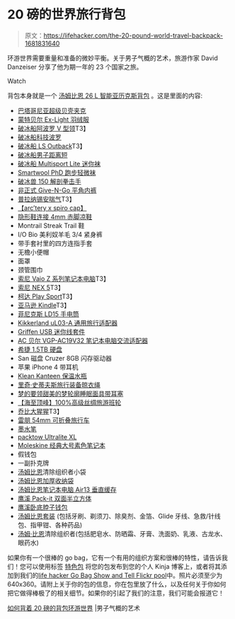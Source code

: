 # 20 磅的世界旅行背包

> 原文：<https://lifehacker.com/the-20-pound-world-travel-backpack-1681831640>

环游世界需要重量和准备的微妙平衡。关于男子气概的艺术，旅游作家 David Danzeiser 分享了他为期一年的 23 个国家之旅。

Watch

背包本身就是一个 [汤姆比恩 26 L 智能亚历克斯背包](http://www.tombihn.com/backpacks/TB0103.html) 。这是里面的内容:

*   [巴塔哥尼亚超级贝壳夹克](http://www.amazon.com/gp/product/B00784HJCI/ref=as_li_tl?asc_campaign=InlineText&asc_refurl=https://lifehacker.com/the-20-pound-world-travel-backpack-1681831640&asc_source=&camp=1789&creative=390957&creativeASIN=B00784HJCI&ie=UTF8&linkCode=as2&linkId=BIHJ3I6SWOZGQ6CG&tag=kinjalifehackerlink-20)
*   [蒙特贝尔 Ex-Light 羽绒服](http://www.amazon.com/gp/product/B0076IS7R2/ref=as_li_tl?asc_campaign=InlineText&asc_refurl=https://lifehacker.com/the-20-pound-world-travel-backpack-1681831640&asc_source=&camp=1789&creative=390957&creativeASIN=B0076IS7R2&ie=UTF8&linkCode=as2&linkId=C4E4WYZZTIO4QON4&tag=kinjalifehackerlink-20)
*   [破冰船阿波罗 V 型领](http://www.amazon.com/gp/product/B00G28OEQ0/ref=as_li_tl?asc_campaign=InlineText&asc_refurl=https://lifehacker.com/the-20-pound-world-travel-backpack-1681831640&asc_source=&camp=1789&creative=390957&creativeASIN=B00G28OEQ0&ie=UTF8&linkCode=as2&linkId=OKWD75AY66XVCLOP&tag=kinjalifehackerlink-20)T3】
*   [破冰船科技波罗](http://www.amazon.com/gp/product/B00G28OGGI/ref=as_li_tl?asc_campaign=InlineText&asc_refurl=https://lifehacker.com/the-20-pound-world-travel-backpack-1681831640&asc_source=&camp=1789&creative=390957&creativeASIN=B00G28OGGI&ie=UTF8&linkCode=as2&linkId=IFDGTL5EK3ZEZ6Q6&tag=kinjalifehackerlink-20)
*   [破冰船 LS Outback](http://www.amazon.com/gp/product/B00DJ9BXRS/ref=as_li_tl?asc_campaign=InlineText&asc_refurl=https://lifehacker.com/the-20-pound-world-travel-backpack-1681831640&asc_source=&camp=1789&creative=390957&creativeASIN=B00DJ9BXRS&ie=UTF8&linkCode=as2&linkId=V7BYY4TN32WXHJ6P&tag=kinjalifehackerlink-20)T3】
*   [破冰船男子距离短](http://www.amazon.com/gp/product/B00G28OKNC/ref=as_li_tl?asc_campaign=InlineText&asc_refurl=https://lifehacker.com/the-20-pound-world-travel-backpack-1681831640&asc_source=&camp=1789&creative=390957&creativeASIN=B00G28OKNC&ie=UTF8&linkCode=as2&linkId=M5RQ5G3CS4WTEE5Z&tag=kinjalifehackerlink-20)
*   [破冰船 Multisport Lite 迷你袜](http://www.amazon.com/gp/product/B00G28OS84/ref=as_li_tl?asc_campaign=InlineText&asc_refurl=https://lifehacker.com/the-20-pound-world-travel-backpack-1681831640&asc_source=&camp=1789&creative=390957&creativeASIN=B00G28OS84&ie=UTF8&linkCode=as2&linkId=BFGU2YIJWKLSCT5Z&tag=kinjalifehackerlink-20)
*   [Smartwool PhD 跑步轻微袜](http://www.amazon.com/gp/product/B002GJLPOS/ref=as_li_tl?asc_campaign=InlineText&asc_refurl=https://lifehacker.com/the-20-pound-world-travel-backpack-1681831640&asc_source=&camp=1789&creative=390957&creativeASIN=B002GJLPOS&ie=UTF8&linkCode=as2&linkId=Y5P2HGBN7YCVAZAG&tag=kinjalifehackerlink-20)
*   [破冰兽 150 解剖拳击手](http://www.amazon.com/gp/product/B00ELUXETO/ref=as_li_tl?asc_campaign=InlineText&asc_refurl=https://lifehacker.com/the-20-pound-world-travel-backpack-1681831640&asc_source=&camp=1789&creative=390957&creativeASIN=B00ELUXETO&ie=UTF8&linkCode=as2&linkId=AXNCO4L2LLWP67W6&tag=kinjalifehackerlink-20)
*   [非正式 Give-N-Go 平角内裤](http://www.amazon.com/gp/product/B001M0MN16/ref=as_li_tl?asc_campaign=InlineText&asc_refurl=https://lifehacker.com/the-20-pound-world-travel-backpack-1681831640&asc_source=&camp=1789&creative=390957&creativeASIN=B001M0MN16&ie=UTF8&linkCode=as2&linkId=EW2QVGCAMDFRBAME&tag=kinjalifehackerlink-20)
*   [普拉纳锡安喘气](http://www.amazon.com/gp/product/B004GECCAM/ref=as_li_tl?asc_campaign=InlineText&asc_refurl=https://lifehacker.com/the-20-pound-world-travel-backpack-1681831640&asc_source=&camp=1789&creative=390957&creativeASIN=B004GECCAM&ie=UTF8&linkCode=as2&linkId=P4ELHXULM37XDJVV&tag=kinjalifehackerlink-20)T3】
*   [【arc’tery x spiro cap】](http://www.amazon.com/gp/product/B00ETP5XQ8/ref=as_li_tl?asc_campaign=InlineText&asc_refurl=https://lifehacker.com/the-20-pound-world-travel-backpack-1681831640&asc_source=&camp=1789&creative=390957&creativeASIN=B00ETP5XQ8&ie=UTF8&linkCode=as2&linkId=LAOCYJBORNULVUSM&tag=kinjalifehackerlink-20)
*   [隐形鞋连接 4mm 赤脚凉鞋](http://xeroshoes.com/shop/diy-kits/diy-feeltrue/)
*   Montrail Streak Trail 鞋
*   I/O Bio 美利奴羊毛 3/4 紧身裤
*   带手套衬里的四方连指手套
*   无檐小便帽
*   面罩
*   颈管围巾
*   [索尼 Vaio Z 系列笔记本电脑](http://www.amazon.com/gp/product/B005NIMSJA/ref=as_li_tl?asc_campaign=InlineText&asc_refurl=https://lifehacker.com/the-20-pound-world-travel-backpack-1681831640&asc_source=&camp=1789&creative=390957&creativeASIN=B005NIMSJA&ie=UTF8&linkCode=as2&linkId=JGGGYIYLXPAMTS5Y&tag=kinjalifehackerlink-20)T3】
*   [索尼 NEX 5](http://www.amazon.com/gp/product/B003MPWBB6/ref=as_li_tl?asc_campaign=InlineText&asc_refurl=https://lifehacker.com/the-20-pound-world-travel-backpack-1681831640&asc_source=&camp=1789&creative=390957&creativeASIN=B003MPWBB6&ie=UTF8&linkCode=as2&linkId=33OKJ7Z2X3A7624Q&tag=kinjalifehackerlink-20)T3】
*   [柯达 Play Sport](http://www.amazon.com/gp/product/B0030MITDK/ref=as_li_tl?asc_campaign=InlineText&asc_refurl=https://lifehacker.com/the-20-pound-world-travel-backpack-1681831640&asc_source=&camp=1789&creative=390957&creativeASIN=B0030MITDK&ie=UTF8&linkCode=as2&linkId=FNUALNHHIGDMNHM3&tag=kinjalifehackerlink-20)T3】
*   [亚马逊 Kindle](http://www.amazon.com/gp/product/B00JG8LDC6/ref=as_li_tl?asc_campaign=InlineText&asc_refurl=https://lifehacker.com/the-20-pound-world-travel-backpack-1681831640&asc_source=&camp=1789&creative=390957&creativeASIN=B00JG8LDC6&ie=UTF8&linkCode=as2&linkId=RVBFHSCZ6Z5I2O66&tag=kinjalifehackerlink-20)T3】
*   [菲尼克斯 LD15 手电筒](http://www.amazon.com/gp/product/B003U0ARL4/ref=as_li_tl?asc_campaign=InlineText&asc_refurl=https://lifehacker.com/the-20-pound-world-travel-backpack-1681831640&asc_source=&camp=1789&creative=390957&creativeASIN=B003U0ARL4&ie=UTF8&linkCode=as2&linkId=BA7OQXK5IANHM6RI&tag=kinjalifehackerlink-20)
*   [Kikkerland uL03-A 通用旅行适配器](http://www.amazon.com/gp/product/B00210MRGC/ref=as_li_tl?asc_campaign=InlineText&asc_refurl=https://lifehacker.com/the-20-pound-world-travel-backpack-1681831640&asc_source=&camp=1789&creative=390957&creativeASIN=B00210MRGC&ie=UTF8&linkCode=as2&linkId=KODIIPQUF2Q65U6T&tag=kinjalifehackerlink-20)
*   [Griffen USB 迷你线套件](http://www.amazon.com/gp/product/B003T5KXJQ/ref=as_li_tl?asc_campaign=InlineText&asc_refurl=https://lifehacker.com/the-20-pound-world-travel-backpack-1681831640&asc_source=&camp=1789&creative=390957&creativeASIN=B003T5KXJQ&ie=UTF8&linkCode=as2&linkId=HPIFWT4FMCEDVCC2&tag=kinjalifehackerlink-20)
*   [AC 贝尔 VGP-AC19V32 笔记本电脑交流适配器](http://www.amazon.com/gp/product/B003XLA8FA/ref=as_li_tl?asc_campaign=InlineText&asc_refurl=https://lifehacker.com/the-20-pound-world-travel-backpack-1681831640&asc_source=&camp=1789&creative=390957&creativeASIN=B003XLA8FA&ie=UTF8&linkCode=as2&linkId=DJNAHUY2AH7UNSH2&tag=kinjalifehackerlink-20)
*   [希捷 1.5TB 硬盘](http://www.amazon.com/gp/product/B0045JLPOM/ref=as_li_tl?asc_campaign=InlineText&asc_refurl=https://lifehacker.com/the-20-pound-world-travel-backpack-1681831640&asc_source=&camp=1789&creative=390957&creativeASIN=B0045JLPOM&ie=UTF8&linkCode=as2&linkId=GDFUISSLGDR5TFBY&tag=kinjalifehackerlink-20)
*   San 磁盘 Cruzer 8GB 闪存驱动器
*   苹果 iPhone 4 带耳机
*   [Klean Kanteen 保温水瓶](http://www.amazon.com/gp/product/B00IRZNLDI/ref=as_li_tl?asc_campaign=InlineText&asc_refurl=https://lifehacker.com/the-20-pound-world-travel-backpack-1681831640&asc_source=&camp=1789&creative=390957&creativeASIN=B00IRZNLDI&ie=UTF8&linkCode=as2&linkId=QSEU3MTKVGYTK2VT&tag=kinjalifehackerlink-20)
*   [里奇·史蒂夫斯旅行装备晾衣绳](http://www.amazon.com/gp/product/B000PWIQKO/ref=as_li_tl?asc_campaign=InlineText&asc_refurl=https://lifehacker.com/the-20-pound-world-travel-backpack-1681831640&asc_source=&camp=1789&creative=390957&creativeASIN=B000PWIQKO&ie=UTF8&linkCode=as2&linkId=4E2AZVDXMBG7XZ6J&tag=kinjalifehackerlink-20)
*   [梦的要领甜美的梦轮廓睡眠面具带耳塞](http://www.amazon.com/gp/product/B000CCI4YU/ref=as_li_tl?asc_campaign=InlineText&asc_refurl=https://lifehacker.com/the-20-pound-world-travel-backpack-1681831640&asc_source=&camp=1789&creative=390957&creativeASIN=B000CCI4YU&ie=UTF8&linkCode=as2&linkId=QNGOZ3YYB5IDDZYT&tag=kinjalifehackerlink-20)
*   [【海至顶峰】100%高级丝绸旅游班轮](http://www.amazon.com/gp/product/B002IAL09U/ref=as_li_tl?asc_campaign=InlineText&asc_refurl=https://lifehacker.com/the-20-pound-world-travel-backpack-1681831640&asc_source=&camp=1789&creative=390957&creativeASIN=B002IAL09U&ie=UTF8&linkCode=as2&linkId=L7JSVDT34RSHSXGN&tag=kinjalifehackerlink-20)
*   [乔比大猩猩](http://www.amazon.com/gp/product/B000EVSLRO/ref=as_li_tl?asc_campaign=InlineText&asc_refurl=https://lifehacker.com/the-20-pound-world-travel-backpack-1681831640&asc_source=&camp=1789&creative=390957&creativeASIN=B000EVSLRO&ie=UTF8&linkCode=as2&linkId=WSU53WPV72QYMFAI&tag=kinjalifehackerlink-20)T3】
*   [雷朋 54mm 可折叠旅行车](http://www.amazon.com/gp/product/B00112UBUA/ref=as_li_tl?asc_campaign=InlineText&asc_refurl=https://lifehacker.com/the-20-pound-world-travel-backpack-1681831640&asc_source=&camp=1789&creative=390957&creativeASIN=B00112UBUA&ie=UTF8&linkCode=as2&linkId=B3O424VMJ6EDYM2T&tag=kinjalifehackerlink-20)
*   [墨水笔](http://www.amazon.com/gp/product/B00BAWSOD2/ref=as_li_tl?asc_campaign=InlineText&asc_refurl=https://lifehacker.com/the-20-pound-world-travel-backpack-1681831640&asc_source=&camp=1789&creative=390957&creativeASIN=B00BAWSOD2&ie=UTF8&linkCode=as2&linkId=JBHDD5Y5QDIXKAIV&tag=kinjalifehackerlink-20)
*   [packtow Ultralite XL](http://www.amazon.com/gp/product/B0075JJG22/ref=as_li_tl?asc_campaign=InlineText&asc_refurl=https://lifehacker.com/the-20-pound-world-travel-backpack-1681831640&asc_source=&camp=1789&creative=390957&creativeASIN=B0075JJG22&ie=UTF8&linkCode=as2&linkId=XM6JBTUKEKOWAYDH&tag=kinjalifehackerlink-20)
*   [Moleskine 经典大号素色笔记本](http://www.amazon.com/gp/product/8883701143/ref=as_li_tl?asc_campaign=InlineText&asc_refurl=https://lifehacker.com/the-20-pound-world-travel-backpack-1681831640&asc_source=&camp=1789&creative=390957&creativeASIN=8883701143&ie=UTF8&linkCode=as2&linkId=PJ5XYHV5VTNB7MYU&tag=kinjalifehackerlink-20)
*   假钱包
*   一副扑克牌
*   [汤姆比恩](http://www.tombihn.com/accessories/TB0319.html)清除组织者小袋
*   [汤姆比恩加厚收纳袋](http://www.tombihn.com/mm5/PRODIMG/TB0318/TB0318_01b.jpg)
*   [汤姆比恩笔记本电脑 Air13 垂直缓存](http://www.tombihn.com/accessories/TB0350.html)
*   [鹰溪 Pack-it 双面半立方体](http://www.amazon.com/gp/product/B002YIPA5G/ref=as_li_tl?asc_campaign=InlineText&asc_refurl=https://lifehacker.com/the-20-pound-world-travel-backpack-1681831640&asc_source=&camp=1789&creative=390957&creativeASIN=B002YIPA5G&ie=UTF8&linkCode=as2&linkId=OKLX6RDYC4JEAWTD&tag=kinjalifehackerlink-20)
*   [鹰溪卧底脖子钱包](http://www.amazon.com/gp/product/B004MQMW9K/ref=as_li_tl?asc_campaign=InlineText&asc_refurl=https://lifehacker.com/the-20-pound-world-travel-backpack-1681831640&asc_source=&camp=1789&creative=390957&creativeASIN=B004MQMW9K&ie=UTF8&linkCode=as2&linkId=TCBISG7M2UOPCH6H&tag=kinjalifehackerlink-20)
*   [汤姆比恩套装](http://www.tombihn.com/accessories/TB0960.html) (包括牙刷、剃须刀、除臭剂、金箔、Glide 牙线、急救/针线包、指甲钳、各种药品)
*   [汤姆·比恩](http://www.tombihn.com/accessories/TB0917.html)清除组织者(包括肥皂水、防晒霜、牙膏、洗面奶、乳液、古龙水、眼药水)

如果你有一个很棒的 go bag，它有一个有用的组织方案和很棒的特性，请告诉我们！您可以使用标签 [特色包](http://kinja.com/tag/featured-bag) 将您的包发布到您的个人 Kinja 博客上，或者将其添加到我们的[life hacker Go Bag Show and Tell Flickr pool](http://www.flickr.com/groups/2301352@N21)中。照片必须至少为 640x360。请附上关于你的包的信息，你在包里放了什么，以及任何关于你如何把它做得棒极了的相关细节。如果你的引起了我们的注意，我们可能会报道它！

[如何背着 20 磅的背包环游世界](http://www.artofmanliness.com/2015/01/21/how-to-travel-around-the-world-with-just-a-20lb-backpack/?utm_source=feedburner) |男子气概的艺术